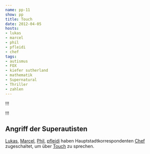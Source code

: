 ```yaml
---
name: pp-11
show: pp
title: Touch
date: 2012-04-05
hosts:
- lukas
- marcel
- phil
- pfleidi
- chef
tags:
- autismus
- FOX
- kiefer sutherland
- mathematik
- Supernatural
- Thriller
- zahlen
---
```

!!!

!!!

## Angriff der Superautisten
  [Lukas](http://twitter.com/blubser), [Marcel](http://twitter.com/xartas), [Phil](http://twitter.com/philgrooves), [pfleidi](http://twitter.com/pfleidi) haben Hauptstadtkorrespondenten [Chef](http://twitter.com/grischder) zugeschaltet, um über [Touch](http://www.imdb.com/title/tt1821681/) zu sprechen.

